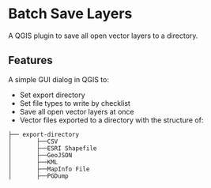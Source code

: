 # Batch Save Layers

A QGIS plugin to save all open vector layers to a directory.

## Features
A simple GUI dialog in QGIS to:
- Set export directory
- Set file types to write by checklist
- Save all open vector layers at once
- Vector files exported to a directory with the structure of:

```
├── export-directory
│   	├──CSV
│   	├──ESRI Shapefile
│   	├──GeoJSON
│   	├──KML
│   	├──MapInfo File
│   	├──PGDump
```

